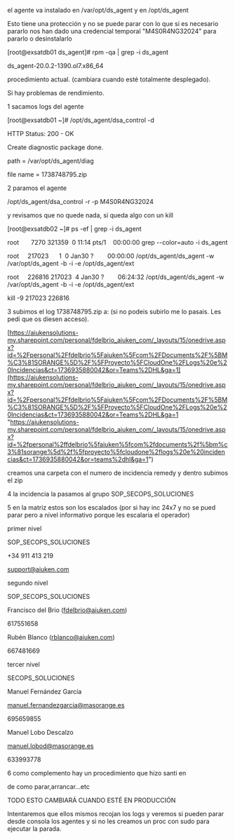el agente va instalado en /var/opt/ds_agent y en /opt/ds_agent 

Esto tiene una protección y no se puede parar con lo que si es necesario pararlo nos han dado una credencial temporal "M4S0R4NG32024" para pararlo o desinstalarlo 

[root@exsatdb01 ds_agent]# rpm -qa | grep -i ds_agent

ds_agent-20.0.2-1390.ol7.x86_64

procedimiento actual. (cambiara cuando esté totalmente desplegado).

Si hay problemas de rendimiento. 

1 sacamos logs del agente

[root@exsatdb01 ~]# /opt/ds_agent/dsa_control -d

HTTP Status: 200 - OK

Create diagnostic package done.

path = /var/opt/ds_agent/diag

file name = 1738748795.zip

2 paramos el agente

/opt/ds_agent/dsa_control -r -p M4S0R4NG32024

y revisamos que no quede nada, si queda algo con un kill 

[root@exsatdb02 ~]# ps -ef | grep -i ds_agent

root       7270 321359  0 11:14 pts/1    00:00:00 grep --color=auto -i ds_agent

root     217023      1  0 Jan30 ?        00:00:00 /opt/ds_agent/ds_agent -w /var/opt/ds_agent -b -i -e /opt/ds_agent/ext

root     226816 217023  4 Jan30 ?        06:24:32 /opt/ds_agent/ds_agent -w /var/opt/ds_agent -b -i -e /opt/ds_agent/ext

kill -9 217023 226816

3 subimos el log 1738748795.zip a: (si no podeis subirlo me lo pasais. Les pedí que os diesen acceso). 

[https://aiukensolutions-my.sharepoint.com/personal/fdelbrio_aiuken_com/_layouts/15/onedrive.aspx?id=%2Fpersonal%2Ffdelbrio%5Faiuken%5Fcom%2FDocuments%2F%5BM%C3%81SORANGE%5D%2F%5FProyecto%5FCloudOne%2FLogs%20e%20Incidencias&ct=1736935880042&or=Teams%2DHL&ga=1](https://aiukensolutions-my.sharepoint.com/personal/fdelbrio_aiuken_com/_layouts/15/onedrive.aspx?id=%2Fpersonal%2Ffdelbrio%5Faiuken%5Fcom%2FDocuments%2F%5BM%C3%81SORANGE%5D%2F%5FProyecto%5FCloudOne%2FLogs%20e%20Incidencias&ct=1736935880042&or=Teams%2DHL&ga=1 "https://aiukensolutions-my.sharepoint.com/personal/fdelbrio_aiuken_com/_layouts/15/onedrive.aspx?id=%2fpersonal%2ffdelbrio%5faiuken%5fcom%2fdocuments%2f%5bm%c3%81sorange%5d%2f%5fproyecto%5fcloudone%2flogs%20e%20incidencias&ct=1736935880042&or=teams%2dhl&ga=1")

creamos una carpeta con el numero de incidencia remedy y dentro subimos el zip

4 la incidencia la pasamos al grupo SOP_SECOPS_SOLUCIONES

5 en la matriz estos son los escalados (por si hay inc 24x7 y no se pued parar pero a nivel informativo porque les escalaria el operador)

primer nivel

SOP_SECOPS_SOLUCIONES

+34 911 413 219

support@aiuken.com

segundo nivel

SOP_SECOPS_SOLUCIONES

Francisco del Brio (fdelbrio@aiuken.com)

617551658

Rubén Blanco (rblanco@aiuken.com)

667481669

tercer nivel

SECOPS_SOLUCIONES

Manuel Fernández García

manuel.fernandezgarcia@masorange.es

695659855

Manuel Lobo Descalzo

manuel.lobod@masorange.es

633993778

6 como complemento hay un procedimiento que hizo santi en 

de como parar,arrancar...etc

TODO ESTO CAMBIARÁ CUANDO ESTÉ EN PRODUCCIÓN

Intentaremos que ellos mismos recojan los logs y veremos si pueden parar desde consola los agentes y si no les creamos un proc con sudo para ejecutar la parada.